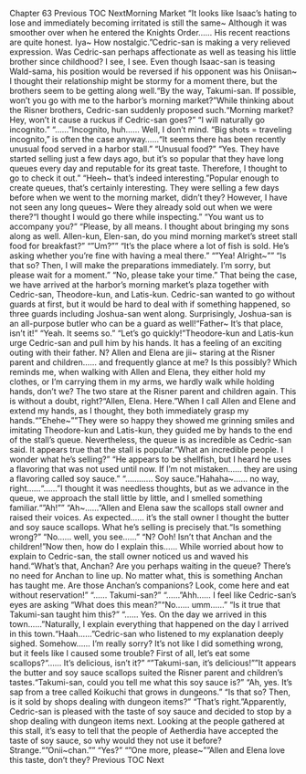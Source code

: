 Chapter 63 Previous TOC NextMorning Market “It looks like Isaac’s hating to lose and immediately becoming irritated is still the same~ Although it was smoother over when he entered the Knights Order…… His recent reactions are quite honest. Iya~ How nostalgic.”Cedric-san is making a very relieved expression. Was Cedric-san perhaps affectionate as well as teasing his little brother since childhood? I see, I see. Even though Isaac-san is teasing Wald-sama, his position would be reversed if his opponent was his Oniisan~ I thought their relationship might be stormy for a moment there, but the brothers seem to be getting along well.“By the way, Takumi-san. If possible, won’t you go with me to the harbor’s morning market?”While thinking about the Risner brothers, Cedric-san suddenly proposed such.“Morning market? Hey, won’t it cause a ruckus if Cedric-san goes?” “I will naturally go incognito.” “……”Incognito, huh…… Well, I don’t mind. “Big shots = traveling incognito,” is often the case anyway……“It seems there has been recently unusual food served in a harbor stall.” “Unusual food?” “Yes. They have started selling just a few days ago, but it’s so popular that they have long queues every day and reputable for its great taste. Therefore, I thought to go to check it out.” “Heeh~ that’s indeed interesting.”Popular enough to create queues, that’s certainly interesting. They were selling a few days before when we went to the morning market, didn’t they? However, I have not seen any long queues~ Were they already sold out when we were there?“I thought I would go there while inspecting.” “You want us to accompany you?” “Please, by all means. I thought about bringing my sons along as well. Allen-kun, Elen-san, do you mind morning market’s street stall food for breakfast?” “”Um?”” “It’s the place where a lot of fish is sold. He’s asking whether you’re fine with having a meal there.” “”Yea! Alright~”” “Is that so? Then, I will make the preparations immediately. I’m sorry, but please wait for a moment.” “No, please take your time.” That being the case, we have arrived at the harbor’s morning market’s plaza together with Cedric-san, Theodore-kun, and Latis-kun. Cedric-san wanted to go without guards at first, but it would be hard to deal with if something happened, so three guards including Joshua-san went along. Surprisingly, Joshua-san is an all-purpose butler who can be a guard as well!“Father~ It’s that place, isn’t it!” “Yeah. It seems so.” “Let’s go quickly!”Theodore-kun and Latis-kun urge Cedric-san and pull him by his hands. It has a feeling of an exciting outing with their father. N? Allen and Elena are jii~ staring at the Risner parent and children…… and frequently glance at me? Is this possibly? Which reminds me, when walking with Allen and Elena, they either hold my clothes, or I’m carrying them in my arms, we hardly walk while holding hands, don’t we? The two stare at the Risner parent and children again. This is without a doubt, right?“Allen, Elena. Here.”When I call Allen and Elene and extend my hands, as I thought, they both immediately grasp my hands.“”Ehehe~””They were so happy they showed me grinning smiles and imitating Theodore-kun and Latis-kun, they guided me by hands to the end of the stall’s queue. Nevertheless, the queue is as incredible as Cedric-san said. It appears true that the stall is popular.“What an incredible people. I wonder what he’s selling?” “He appears to be shellfish, but I heard he uses a flavoring that was not used until now. If I’m not mistaken…… they are using a flavoring called soy sauce.” “………… Soy sauce.”Hahaha~…… no way, right……“……”I thought it was needless thoughts, but as we advance in the queue, we approach the stall little by little, and I smelled something familiar.“”Ah!”” “Ah~……”Allen and Elena saw the scallops stall owner and raised their voices. As expected…… it’s the stall owner I thought the butter and soy sauce scallops. What he’s selling is precisely that.“Is something wrong?” “No…… well, you see……” “N? Ooh! Isn’t that Anchan and the children!”Now then, how do I explain this…… While worried about how to explain to Cedric-san, the stall owner noticed us and waved his hand.“What’s that, Anchan? Are you perhaps waiting in the queue? There’s no need for Anchan to line up. No matter what, this is something Anchan has taught me. Are those Anchan’s companions? Look, come here and eat without reservation!” “…… Takumi-san?” “……”Ahh…… I feel like Cedric-san’s eyes are asking “What does this mean?”“No…… umm……” “Is it true that Takumi-san taught him this?” “…… Yes. On the day we arrived in this town……”Naturally, I explain everything that happened on the day I arrived in this town.“Haah……”Cedric-san who listened to my explanation deeply sighed. Somehow…… I’m really sorry? It’s not like I did something wrong, but it feels like I caused some trouble? First of all, let’s eat some scallops?“…… It’s delicious, isn’t it?” “”Takumi-san, it’s delicious!””It appears the butter and soy sauce scallops suited the Risner parent and children’s tastes.“Takumi-san, could you tell me what this soy sauce is?” “Ah, yes. It’s sap from a tree called Koikuchi that grows in dungeons.” “Is that so? Then, is it sold by shops dealing with dungeon items?” “That’s right.”Apparently, Cedric-san is pleased with the taste of soy sauce and decided to stop by a shop dealing with dungeon items next. Looking at the people gathered at this stall, it’s easy to tell that the people of Aetherdia have accepted the taste of soy sauce, so why would they not use it before? Strange.“”Onii~chan.”” “Yes?” “”One more, please~””Allen and Elena love this taste, don’t they? Previous TOC Next
